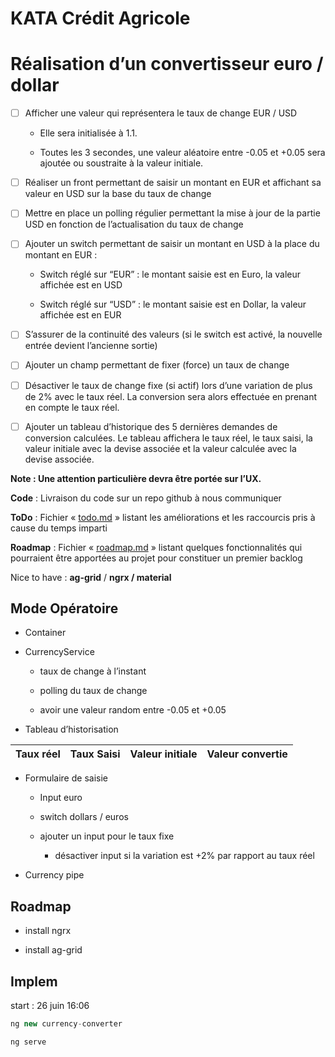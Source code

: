 # KATA Crédit Agricole

# Réalisation d’un convertisseur euro / dollar

- [ ] Afficher une valeur qui représentera le taux de change EUR / USD

  - Elle sera initialisée à 1.1.

  - Toutes les 3 secondes, une valeur aléatoire entre -0.05 et +0.05 sera ajoutée ou soustraite à la valeur initiale.

- [ ] Réaliser un front permettant de saisir un montant en EUR et affichant sa valeur en USD sur la base du taux de change

- [ ] Mettre en place un polling régulier permettant la mise à jour de la partie USD en fonction de l’actualisation du taux de change

- [ ] Ajouter un switch permettant de saisir un montant en USD à la place du montant en EUR :

  -  Switch réglé sur “EUR” : le montant saisie est en Euro, la valeur affichée est en USD

  - Switch réglé sur “USD” : le montant saisie est en Dollar, la valeur affichée est en EUR

- [ ]  S’assurer de la continuité des valeurs (si le switch est activé, la nouvelle entrée devient l’ancienne sortie)

- [ ] Ajouter un champ permettant de fixer (force) un taux de change

- [ ] Désactiver le taux de change fixe (si actif) lors d’une variation de plus de 2% avec le taux réel. La conversion sera alors effectuée en prenant en compte le taux réel.

- [ ] Ajouter un tableau d’historique des 5 dernières demandes de conversion calculées. Le tableau affichera le taux réel, le taux saisi, la valeur initiale avec la devise associée et la valeur calculée avec la devise associée.



**Note : Une attention particulière devra être portée sur l’UX.**



**Code** : Livraison du code sur un repo github à nous communiquer

**ToDo** : Fichier « [todo.md](todo.md) » listant les améliorations et les raccourcis pris à cause du temps imparti

**Roadmap** : Fichier « [roadmap.md](roadmap.md) » listant quelques fonctionnalités qui pourraient être apportées au projet pour constituer un premier backlog

Nice to have : **ag-grid** / **ngrx / material**

## Mode Opératoire

- Container

- CurrencyService

  - taux de change à l’instant

  - polling du taux de change

  - avoir une valeur random entre -0.05 et +0.05

- Tableau d’historisation



| Taux réel | Taux Saisi | Valeur initiale | Valeur convertie | 
   |---|---|---|---|


- Formulaire de saisie

  - Input euro

  - switch dollars / euros

  - ajouter un input pour le taux fixe

    - désactiver input si la variation est +2% par rapport au taux réel

- Currency pipe



## Roadmap

- install ngrx

- install ag-grid

## Implem

start : 26 juin 16:06
```ts
ng new currency-converter
```
```ts
ng serve
```
